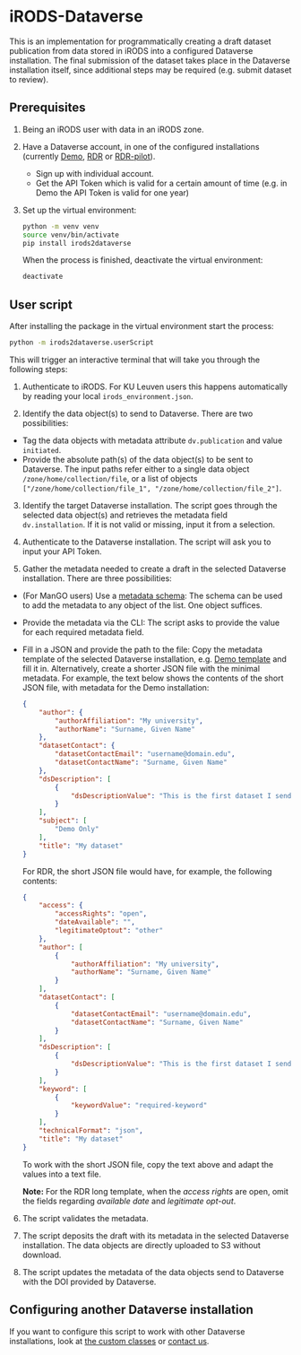 # iRODS-Dataverse
This is an implementation for programmatically creating a draft dataset publication from data stored in iRODS into a configured Dataverse installation. 
The final submission of the dataset takes place in the Dataverse installation itself, since additional steps may be required (e.g. submit dataset to review).

## Prerequisites 
1) Being an iRODS user with data in an iRODS zone.
2) Have a Dataverse account, in one of the configured installations (currently [Demo](https://demo.dataverse.org/), [RDR](https://rdr.kuleuven.be/) or [RDR-pilot](https://www.rdm.libis.kuleuven.be/)).
    - Sign up with individual account. 
    - Get the API Token which is valid for a certain amount of time (e.g. in Demo the API Token is valid for one year)
3) Set up the virtual environment:

    ```sh
    python -m venv venv
    source venv/bin/activate
    pip install irods2dataverse
    ```

    When the process is finished, deactivate the virtual environment:

    ```sh
    deactivate
    ```

## User script

After installing the package in the virtual environment start the process:

```sh
python -m irods2dataverse.userScript
```

This will trigger an interactive terminal that will take you through the following steps:

1. Authenticate to iRODS. For KU Leuven users this happens automatically by reading your local `irods_environment.json`.

2. Identify the data object(s) to send to Dataverse. There are two possibilities:
* Tag the data objects with metadata attribute `dv.publication` and value `initiated`.
* Provide the absolute path(s) of the data object(s) to be sent to Dataverse. The input paths refer either to a single data object `/zone/home/collection/file`, or a list of objects `["/zone/home/collection/file_1", "/zone/home/collection/file_2"]`.

3. Identify the target Dataverse installation. The script goes through the selected data object(s)
and retrieves the metadata field `dv.installation`. If it is not valid or missing, input it from a selection.

4. Authenticate to the Dataverse installation. The script will ask you to input your API Token.

5. Gather the metadata needed to create a draft in the selected Dataverse installation. There are three possibilities:

- (For ManGO users) Use a [metadata schema](./src/resources/mango2dv-rdr-1.0.0-published.json): The schema can be used to add
the metadata to any object of the list. One object suffices. 
- Provide the metadata via the CLI: The script asks to provide the value for each required metadata field. 
- Fill in a JSON and provide the path to the file: Copy the metadata template of the selected Dataverse installation, e.g. [Demo template](./src/resources/template_Demo.json) and fill it in. Alternatively, create a shorter JSON file with the minimal metadata. For example, the text below shows the contents of the short JSON file, with metadata for the Demo installation:

    ```json
    {
        "author": {
            "authorAffiliation": "My university",
            "authorName": "Surname, Given Name"
        },
        "datasetContact": {
            "datasetContactEmail": "username@domain.edu",
            "datasetContactName": "Surname, Given Name"
        },
        "dsDescription": [
            {
                "dsDescriptionValue": "This is the first dataset I send from iRODS"
            }
        ],
        "subject": [
            "Demo Only"
        ],
        "title": "My dataset"
    }
    ```

    For RDR, the short JSON file would have, for example, the following contents:

    ```json
    {
        "access": {
            "accessRights": "open",
            "dateAvailable": "",
            "legitimateOptout": "other"
        },
        "author": [
            {
                "authorAffiliation": "My university",
                "authorName": "Surname, Given Name"
            }
        ],
        "datasetContact": [
            {
                "datasetContactEmail": "username@domain.edu",
                "datasetContactName": "Surname, Given Name"
            }
        ],
        "dsDescription": [
            {
                "dsDescriptionValue": "This is the first dataset I send from iRODS"
            }
        ],
        "keyword": [
            {
                "keywordValue": "required-keyword"
            }
        ],
        "technicalFormat": "json",
        "title": "My dataset"
    }
    ```

    To work with the short JSON file, copy the text above and adapt the values into a text file.

    **Note:** For the RDR long template, when the _access rights_ are open, omit the fields regarding _available date_ and _legitimate opt-out_.

6. The script validates the metadata. 

7. The script deposits the draft with its metadata in the selected Dataverse installation. The data objects are directly uploaded to S3 without download.

8. The script updates the metadata of the data objects send to Dataverse with the DOI provided by Dataverse.


## Configuring another Dataverse installation

If you want to configure this script to work with other Dataverse installations,
look at [the custom classes](./src/irods2dataverse/customClass.py) or [contact us](mailto:rdm-icts@kuleuven.be).
